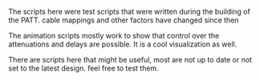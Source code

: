 The scripts here were test scripts that were written during the building of the PATT. cable mappings and other factors have changed since then

The animation scripts mostly work to show that control over the attenuations and delays are possible. It is a cool visualization as well.

There are scripts here that might be useful, most are not up to date or not set to the latest design. feel free to test them.
